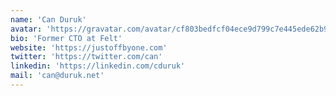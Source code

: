 ```yaml
---
name: 'Can Duruk'
avatar: 'https://gravatar.com/avatar/cf803bedfcf04ece9d799c7e445ede62b96a0fe3e347648f781e40ef8ba01bf2.webp?size=256'
bio: 'Former CTO at Felt'
website: 'https://justoffbyone.com'
twitter: 'https://twitter.com/can'
linkedin: 'https://linkedin.com/cduruk'
mail: 'can@duruk.net'
---
```

